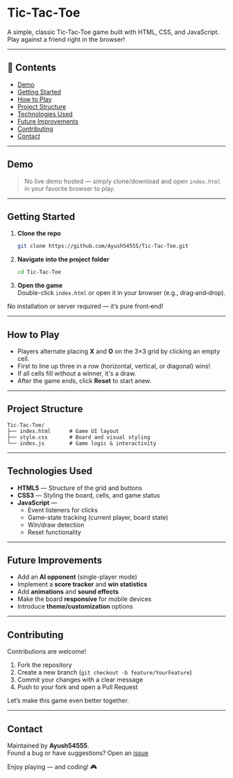 # Tic‑Tac‑Toe

A simple, classic Tic‑Tac‑Toe game built with HTML, CSS, and JavaScript. Play against a friend right in the browser!

---

## 🧾 Contents

- [Demo](#demo)  
- [Getting Started](#getting-started)  
- [How to Play](#how-to-play)  
- [Project Structure](#project-structure)  
- [Technologies Used](#technologies-used)  
- [Future Improvements](#future-improvements)  
- [Contributing](#contributing)  
- [Contact](#contact)

---

## Demo

> No live demo hosted — simply clone/download and open `index.html` in your favorite browser to play.

---

## Getting Started

1. **Clone the repo**  
   ```bash
   git clone https://github.com/Ayush54555/Tic-Tac-Toe.git
   ```

2. **Navigate into the project folder**  
   ```bash
   cd Tic-Tac-Toe
   ```

3. **Open the game**  
   Double-click `index.html` or open it in your browser (e.g., drag‑and‑drop).

No installation or server required — it’s pure front‑end!

---

## How to Play

- Players alternate placing **X** and **O** on the 3×3 grid by clicking an empty cell.  
- First to line up three in a row (horizontal, vertical, or diagonal) wins!  
- If all cells fill without a winner, it's a draw.  
- After the game ends, click **Reset** to start anew.

---

## Project Structure

```
Tic‑Tac‑Toe/
├── index.html      # Game UI layout
├── style.css       # Board and visual styling
└── index.js        # Game logic & interactivity
```

---

## Technologies Used

- **HTML5** — Structure of the grid and buttons  
- **CSS3** — Styling the board, cells, and game status  
- **JavaScript** —  
  - Event listeners for clicks  
  - Game-state tracking (current player, board state)  
  - Win/draw detection  
  - Reset functionality

---

## Future Improvements

- Add an **AI opponent** (single-player mode)  
- Implement a **score tracker** and **win statistics**  
- Add **animations** and **sound effects**  
- Make the board **responsive** for mobile devices  
- Introduce **theme/customization** options

---

## Contributing

Contributions are welcome!

1. Fork the repository  
2. Create a new branch (`git checkout -b feature/YourFeature`)  
3. Commit your changes with a clear message  
4. Push to your fork and open a Pull Request  

Let’s make this game even better together.

---

## Contact

Maintained by **Ayush54555**.  
Found a bug or have suggestions? Open an [issue](https://github.com/Ayush54555/Tic-Tac-Toe/issues)

Enjoy playing — and coding! 🎮
